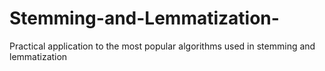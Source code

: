 # Stemming-and-Lemmatization-
Practical application to the most popular algorithms used in stemming and lemmatization
